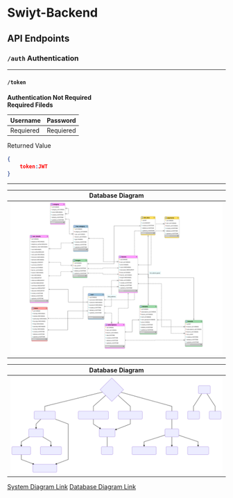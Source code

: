 # Swiyt-Backend


## API Endpoints

### `/auth` Authentication
---
#### `/token`
**Authentication Not Required**
<br>
**Required Fileds**

|Username|Password|
|--|--|
|Requiered|Requiered|

Returned Value

```json
{
	token:JWT
}
```
---




|Database Diagram|
|-------|
|[![Database Diagram](doc/database.svg "Database Diagram")][Database Diagram]|

|Database Diagram|
|-------|
|[![System Diagram](/doc/diagram-01.svg "System Diagram")][System Diagram]

[System Diagram Link][System Diagram]
[Database Diagram Link][Database Diagram]


[System Diagram]: <https://bit.ly/2ls3TlU>
[Database Diagram]: <https://i.hizliresim.com/5Nnnrz.png>
<!--stackedit_data:
eyJoaXN0b3J5IjpbLTIwMTU0OTE4NTUsLTgzNTM1OTkxNCw0ND
Y1MTk4MDJdfQ==
-->